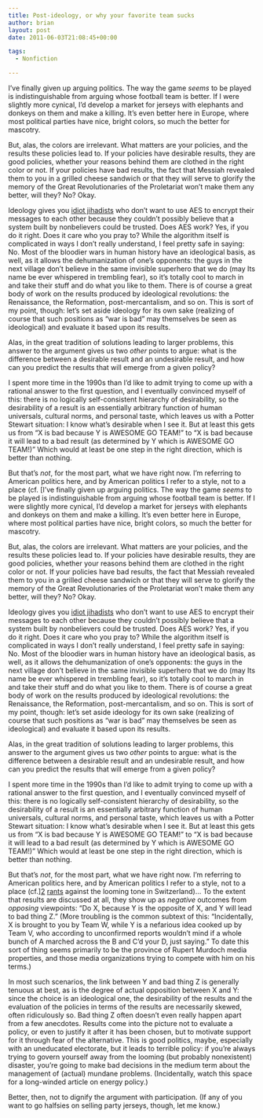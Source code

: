 ```yaml
---
title: Post-ideology, or why your favorite team sucks
author: brian
layout: post
date: 2011-06-03T21:08:45+00:00

tags:
  - Nonfiction

---
```

I&#8217;ve finally given up arguing politics. The way the game _seems_ to be played is indistinguishable from arguing whose football team is better. If I were slightly more cynical, I&#8217;d develop a market for jerseys with elephants and donkeys on them and make a killing. It&#8217;s even better here in Europe, where most political parties have nice, bright colors, so much the better for mascotry.<!--more-->

But, alas, the colors are irrelevant. What matters are your policies, and the results these policies lead to. If your policies have desirable results, they are good policies, whether your reasons behind them are clothed in the right color or not. If your policies have bad results, the fact that Messiah revealed them to you in a grilled cheese sandwich or that they will serve to glorify the memory of the Great Revolutionaries of the Proletariat won&#8217;t make them any better, will they? No? Okay.

Ideology gives you [idiot jihadists][1] who don&#8217;t want to use AES to encrypt their messages to each other because they couldn&#8217;t possibly believe that a system built by nonbelievers could be trusted. Does AES work? Yes, if you do it right. Does it care who you pray to? While the algorithm itself is complicated in ways I don&#8217;t really understand, I feel pretty safe in saying: No. Most of the bloodier wars in human history have an ideological basis, as well, as it allows the dehumanization of one&#8217;s opponents: the guys in the next village don&#8217;t believe in the same invisible superhero that we do (may Its name be ever whispered in trembling fear), so it&#8217;s totally cool to march in and take their stuff and do what you like to them. There is of course a great body of work on the results produced by ideological revolutions: the Renaissance, the Reformation, post-mercantalism, and so on. This is sort of my point, though: let&#8217;s set aside ideology for its own sake (realizing of course that such positions as &#8220;war is bad&#8221; may themselves be seen as ideological) and evaluate it based upon its results.

Alas, in the great tradition of solutions leading to larger problems, this answer to the argument gives us two _other_ points to argue: what is the difference between a desirable result and an undesirable result, and how can you predict the results that will emerge from a given policy?

I spent more time in the 1990s than I&#8217;d like to admit trying to come up with a rational answer to the first question, and I eventually convinced myself of this: there is no logically self-consistent hierarchy of desirability, so the desirability of a result is an essentially arbitrary function of human universals, cultural norms, and personal taste, which leaves us with a Potter Stewart situation: I know what&#8217;s desirable when I see it. But at least this gets us from &#8220;X is bad because Y is AWESOME GO TEAM!&#8221; to &#8220;X is bad because it will lead to a bad result (as determined by Y which is AWESOME GO TEAM!)&#8221; Which would at least be one step in the right direction, which is better than nothing.

But that&#8217;s _not_, for the most part, what we have right now. I&#8217;m referring to American politics here, and by American politics I refer to a style, not to a place (cf. [I&#8217;ve finally given up arguing politics. The way the game _seems_ to be played is indistinguishable from arguing whose football team is better. If I were slightly more cynical, I&#8217;d develop a market for jerseys with elephants and donkeys on them and make a killing. It&#8217;s even better here in Europe, where most political parties have nice, bright colors, so much the better for mascotry.<!--more-->

But, alas, the colors are irrelevant. What matters are your policies, and the results these policies lead to. If your policies have desirable results, they are good policies, whether your reasons behind them are clothed in the right color or not. If your policies have bad results, the fact that Messiah revealed them to you in a grilled cheese sandwich or that they will serve to glorify the memory of the Great Revolutionaries of the Proletariat won&#8217;t make them any better, will they? No? Okay.

Ideology gives you [idiot jihadists][1] who don&#8217;t want to use AES to encrypt their messages to each other because they couldn&#8217;t possibly believe that a system built by nonbelievers could be trusted. Does AES work? Yes, if you do it right. Does it care who you pray to? While the algorithm itself is complicated in ways I don&#8217;t really understand, I feel pretty safe in saying: No. Most of the bloodier wars in human history have an ideological basis, as well, as it allows the dehumanization of one&#8217;s opponents: the guys in the next village don&#8217;t believe in the same invisible superhero that we do (may Its name be ever whispered in trembling fear), so it&#8217;s totally cool to march in and take their stuff and do what you like to them. There is of course a great body of work on the results produced by ideological revolutions: the Renaissance, the Reformation, post-mercantalism, and so on. This is sort of my point, though: let&#8217;s set aside ideology for its own sake (realizing of course that such positions as &#8220;war is bad&#8221; may themselves be seen as ideological) and evaluate it based upon its results.

Alas, in the great tradition of solutions leading to larger problems, this answer to the argument gives us two _other_ points to argue: what is the difference between a desirable result and an undesirable result, and how can you predict the results that will emerge from a given policy?

I spent more time in the 1990s than I&#8217;d like to admit trying to come up with a rational answer to the first question, and I eventually convinced myself of this: there is no logically self-consistent hierarchy of desirability, so the desirability of a result is an essentially arbitrary function of human universals, cultural norms, and personal taste, which leaves us with a Potter Stewart situation: I know what&#8217;s desirable when I see it. But at least this gets us from &#8220;X is bad because Y is AWESOME GO TEAM!&#8221; to &#8220;X is bad because it will lead to a bad result (as determined by Y which is AWESOME GO TEAM!)&#8221; Which would at least be one step in the right direction, which is better than nothing.

But that&#8217;s _not_, for the most part, what we have right now. I&#8217;m referring to American politics here, and by American politics I refer to a style, not to a place (cf.][2] [rants][3] against the looming tone in Switzerland)&#8230; To the extent that results are discussed at all, they show up as _negative_ outcomes from _opposing_ viewpoints: &#8220;Do X, because Y is the opposite of X, and Y will lead to bad thing Z.&#8221; (More troubling is the common subtext of this: &#8220;Incidentally, X is brought to you by Team W, while Y is a nefarious idea cooked up by Team V, who according to unconfirmed reports wouldn&#8217;t mind if a whole bunch of A marched across the B and C&#8217;d your D, just saying.&#8221; To date this sort of thing seems primarily to be the province of Rupert Murdoch media properties, and those media organizations trying to compete with him on his terms.)

In most such scenarios, the link between Y and bad thing Z is generally tenuous at best, as is the degree of actual opposition between X and Y: since the choice is an ideological one, the desirability of the results and the evaluation of the policies in terms of the results are necessarily skewed, often ridiculously so. Bad thing Z often doesn&#8217;t even really happen apart from a few anecdotes. Results come into the picture not to evaluate a policy, or even to justify it after it has been chosen, but to motivate support for it through fear of the alternative. This is good politics, maybe, especially with an uneducated electorate, but it leads to terrible policy: if you&#8217;re always trying to govern yourself away from the looming (but probably nonexistent) disaster, you&#8217;re going to make bad decisions in the medium term about the management of (actual) mundane problems. (Incidentally, watch this space for a long-winded article on energy policy.)

Better, then, not to dignify the argument with participation. (If any of you want to go halfsies on selling party jerseys, though, let me know.)

 [1]: http://www.theregister.co.uk/2011/03/22/ba_jihadist_trial_sentencing/
 [2]: http://www.trammell.ch/2011/02/the-problem-with-the-peoples-party/
 [3]: http://www.trammell.ch/2011/03/amerikanische-qualitat/